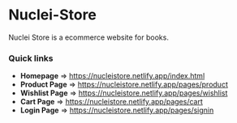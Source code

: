 # Nuclei-Store

Nuclei Store is a ecommerce website for books.

### Quick links

- **Homepage** => https://nucleistore.netlify.app/index.html
- **Product Page** => https://nucleistore.netlify.app/pages/product
- **Wishlist Page** => https://nucleistore.netlify.app/pages/wishlist
- **Cart Page** => https://nucleistore.netlify.app/pages/cart
- **Login Page** => https://nucleistore.netlify.app/pages/signin
